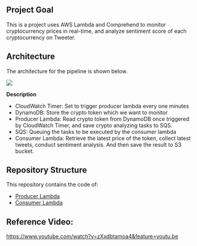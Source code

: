 ## Project Goal
This is a project uses AWS Lambda and Comprehend to monitor cryptocurrency prices in real-time, and analyze sentiment score of each cryptocurrency on Tweeter.

## Architecture 
The architecture for the pipeline is shown below. 

![](https://user-images.githubusercontent.com/58792/55354483-bae7af80-547a-11e9-9909-a5621251065b.png)

**Description**
* CloudWatch Timer: Set to trigger producer lambda every one minutes
* DynamoDB: Store the crypto token which we want to monitor
* Producer Lambda: Read crypto token from DynamoDB once triggered by CloudWatch Timer, and save crypto analyzing tasks to SQS.
* SQS: Queuing the tasks to be executed by the consumer lambda
* Consumer Lambda: Retrieve the latest price of the token, collect latest tweets, conduct sentiment analysis. And then save the result to S3 bucket.


## Repository Structure
This repository contains the code of:
* [Producer Lambda](https://github.com/RyC37/crypto-monitor/blob/master/pricemonitor/pricemonitor/lambda_function.py)
* [Consumer Lambda](https://github.com/RyC37/crypto-monitor/blob/master/cryptosentiment/cryptosentiment/lambda_function.py)


## Reference Video:
https://www.youtube.com/watch?v=zXxdbtamoa4&feature=youtu.be
